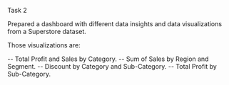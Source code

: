 Task 2 

Prepared a dashboard with different data insights and data visualizations from a Superstore dataset.

Those visualizations are:

-- Total Profit and Sales by Category.
-- Sum of Sales by Region and Segment.
-- Discount by Category and Sub-Category.
-- Total Profit by Sub-Category.




